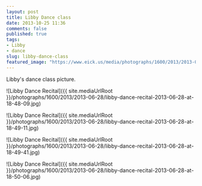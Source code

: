 ```yaml
---
layout: post
title: Libby Dance class
date: 2013-10-25 11:36
comments: false
published: true
tags:
- Libby
- dance
slug: libby-dance-class
featured_image: "https://www.eick.us/media/photographs/1600/2013/2013-06-28/libby-dance-recital-2013-06-28-at-18-48-09.jp"
---
```

Libby's dance class picture.

![Libby Dance Recital]({{ site.mediaUrlRoot }}/photographs/1600/2013/2013-06-28/libby-dance-recital-2013-06-28-at-18-48-09.jpg)

![Libby Dance Recital]({{ site.mediaUrlRoot }}/photographs/1600/2013/2013-06-28/libby-dance-recital-2013-06-28-at-18-49-11.jpg)

![Libby Dance Recital]({{ site.mediaUrlRoot }}/photographs/1600/2013/2013-06-28/libby-dance-recital-2013-06-28-at-18-49-41.jpg)

![Libby Dance Recital]({{ site.mediaUrlRoot }}/photographs/1600/2013/2013-06-28/libby-dance-recital-2013-06-28-at-18-50-06.jpg)
